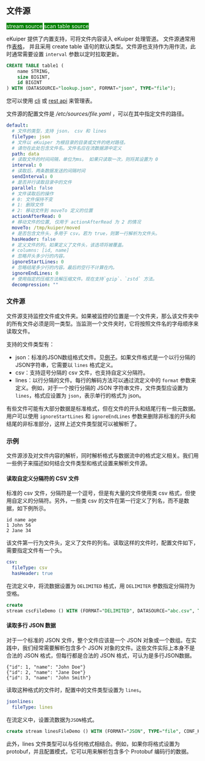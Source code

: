 ## 文件源

<span style="background:green;color:white;">stream source</span>
<span style="background:green;color:white">scan table source</span>

eKuiper 提供了内置支持，可将文件内容读入 eKuiper 处理管道。 文件源通常用作[表格](../../../sqls/tables.md)， 并且采用 create
table 语句的默认类型。文件源也支持作为用作流，此时通常需要设置 `interval` 参数以定时拉取更新。

```sql
CREATE TABLE table1 (
    name STRING,
    size BIGINT,
    id BIGINT
) WITH (DATASOURCE="lookup.json", FORMAT="json", TYPE="file");
```

您可以使用 [cli](../../../api/cli/tables.md) 或 [rest api](../../../api/restapi/tables.md) 来管理表。

文件源的配置文件是 */etc/sources/file.yaml* ，可以在其中指定文件的路径。

```yaml
default:
  # 文件的类型，支持 json， csv 和 lines
  fileType: json
  # 文件以 eKuiper 为根目录的目录或文件的绝对路径。
  # 请勿在此处包含文件名。文件名应在流数据源中定义
  path: data
  # 读取文件的时间间隔，单位为ms。 如果只读取一次，则将其设置为 0
  interval: 0
  # 读取后，两条数据发送的间隔时间
  sendInterval: 0
  # 是否并行读取目录中的文件
  parallel: false
  # 文件读取后的操作
  # 0: 文件保持不变
  # 1: 删除文件
  # 2: 移动文件到 moveTo 定义的位置
  actionAfterRead: 0
  # 移动文件的位置, 仅用于 actionAfterRead 为 2 的情况
  moveTo: /tmp/kuiper/moved
  # 是否包含文件头，多用于 csv。若为 true，则第一行解析为文件头。
  hasHeader: false
  # 定义文件的列。如果定义了文件头，该选项将被覆盖。
  # columns: [id, name]
  # 忽略开头多少行的内容。
  ignoreStartLines: 0
  # 忽略结尾多少行的内容。最后的空行不计算在内。
  ignoreEndLines: 0
  # 使用指定的压缩方法解压缩文件。现在支持`gzip`、`zstd` 方法。                                                                                                                                                                                                                                         |
  decompression: ""
```

### 文件源

文件源支持监控文件或文件夹。如果被监控的位置是一个文件夹，那么该文件夹中的所有文件必须是同一类型。当监测一个文件夹时，它将按照文件名的字母顺序来读取文件。

支持的文件类型有：

- json：标准的JSON数组格式文件。见[例子](https://github.com/lf-edge/ekuiper/tree/master/internal/io/file/test/test.json)。如果文件格式是一个以行分隔的JSON字符串，它需要以 `lines` 格式定义。
- csv：支持逗号分隔的 csv 文件，也支持自定义分隔符。
- lines：以行分隔的文件。每行的解码方法可以通过流定义中的 `format` 参数来定义。例如，对于一个按行分隔的 JSON 字符串文件，文件类型应设置为 `lines`，格式应设置为 `json`，表示单行的格式为 json。

有些文件可能有大部分数据是标准格式，但在文件的开头和结尾行有一些元数据。用户可以使用 `ignoreStartLines` 和 `ignoreEndLines` 参数来删除非标准的开头和结尾的非标准部分，这样上述文件类型就可以被解析了。

### 示例

文件源涉及对文件内容的解析，同时解析格式与数据流中的格式定义相关。我们用一些例子来描述如何结合文件类型和格式设置来解析文件源。

#### 读取自定义分隔符的 CSV 文件

标准的 csv 文件，分隔符是一个逗号，但是有大量的文件使用类 csv 格式，但使用自定义的分隔符。另外，一些类 csv 的文件在第一行定义了列名，而不是数据，如下例所示。

```csv
id name age
1 John 56
2 Jane 34
```

该文件第一行为文件头，定义了文件的列名。读取这样的文件时，配置文件如下，需要指定文件有一个头。

```yaml
csv:
  fileType: csv
  hasHeader: true
```

在流定义中，将流数据设置为 `DELIMITED` 格式，用 `DELIMITER` 参数指定分隔符为空格。

```SQL
create
stream cscFileDemo () WITH (FORMAT="DELIMITED", DATASOURCE="abc.csv", TYPE="file", DELIMITER=" ", CONF_KEY="csv"
```

#### 读取多行 JSON 数据

对于一个标准的 JSON 文件，整个文件应该是一个 JSON 对象或一个数组。在实践中，我们经常需要解析包含多个 JSON 对象的文件。这些文件实际上本身不是合法的 JSON 格式，但每行都是合法的 JSON 格式，可认为是多行JSON数据。

```text
{"id": 1, "name": "John Doe"}
{"id": 2, "name": "Jane Doe"}
{"id": 3, "name": "John Smith"}
```

读取这种格式的文件时，配置中的文件类型设置为 `lines`。

```yaml
jsonlines:
  fileType: lines
```

在流定义中，设置流数据为`JSON`格式。

```SQL
create stream linesFileDemo () WITH (FORMAT="JSON", TYPE="file", CONF_KEY="jsonlines"
```

此外，lines 文件类型可以与任何格式相结合。例如，如果你将格式设置为 protobuf，并且配置模式，它可以用来解析包含多个 Protobuf 编码行的数据。
